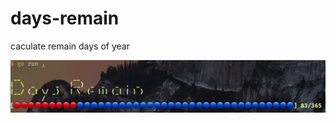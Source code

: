 # days-remain


caculate remain days of year

![.](https://github.com/dai875939260/days-remain/raw/master/examples/Jietu20190325-165406.jpg)
